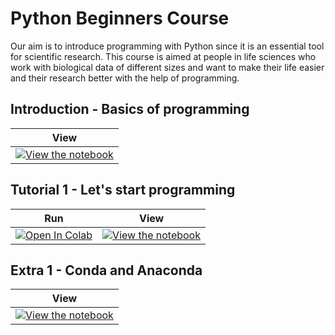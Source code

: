 # Python Beginners Course 

Our aim is to introduce programming with Python since it is an essential tool for scientific research. This course is aimed at people in life sciences who work with biological data of different sizes and want to make their life easier and their research better with the help of programming.

## Introduction - Basics of programming
| View |
| ---- |
|[![View the notebook](https://img.shields.io/badge/render-nbviewer-orange.svg)](https://nbviewer.jupyter.org/github/bgur123/python-beginners-course/blob/master/Presentations/extra/0_Intro_Programming.ipynb)|

## Tutorial 1 - Let's start programming
| Run | View |
| --- | ---- |
| [![Open In Colab](https://colab.research.google.com/assets/colab-badge.svg)](https://colab.research.google.com/github/bgur123/python-beginners-course/blob/master/Presentations/1_Lets_start_programming.ipynb) | [![View the notebook](https://img.shields.io/badge/render-nbviewer-orange.svg)](https://nbviewer.jupyter.org/github/bgur123/python-beginners-course/blob/master/Presentations/1_Lets_start_programming.ipynb) | 

## Extra 1 - Conda and Anaconda
| View |
| ---- |
|[![View the notebook](https://img.shields.io/badge/render-nbviewer-orange.svg)](https://nbviewer.jupyter.org/github/bgur123/python-beginners-course/blob/master/Presentations/extra/Intro_Conda.ipynb)|
